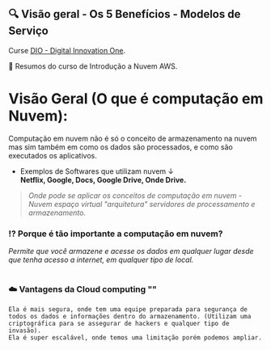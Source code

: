## 🔍 Visão geral - Os 5 Benefícios - Modelos de Serviço

Curse [DIO - Digital Innovation One](https://www.dio.me/).

📒 Resumos do curso de Introdução a Nuvem AWS.


# Visão Geral (O que é computação em Nuvem):



Computação em nuvem não é só o conceito de armazenamento na nuvem mas sim também em como os dados são processados, e como são executados os aplicativos.

* Exemplos de Softwares que utilizam nuvem ↓  
**Netflix, Google, Docs, Google Drive, Onde Drive.**

>_Onde pode se aplicar os conceitos de computação em nuvem - Nuvem espaço virtual "arquitetura" servidores de processamento e armazenamento._

<h3>⁉️ Porque é tão importante a computação em nuvem?</h3>


<p></p>

 *Permite que você armazene e acesse os dados em qualquer lugar desde que tenha acesso a internet, em qualquer tipo de local.*
#
<h3>☁️ Vantagens da Cloud computing "" </h3>

	Ela é mais segura, onde tem uma equipe preparada para segurança de todos os dados e informações dentro do armazenamento. (Utilizam uma criptográfica para se assegurar de hackers e qualquer tipo de invasão).
    Ela é super escalável, onde temos uma limitação porém podemos ampliar.  


##